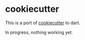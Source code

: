 # cookiecutter

This is a port of [cookiecutter](https://github.com/audreyr/cookiecutter/tree/master/cookiecutter) to dart.

In progress, nothing working yet.